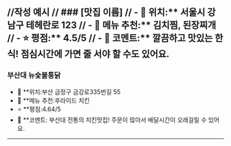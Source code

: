 //작성 예시
// ### [맛집 이름]
// - 📍 위치:** 서울시 강남구 테헤란로 123
// - 🍴 메뉴 추천:** 김치찜, 된장찌개
// - ⭐ 평점:** 4.5/5
// - 💬 코멘트:** 깔끔하고 맛있는 한식! 점심시간에 가면 줄 서야 할 수도 있어요.
------------------------------
### 부산대 뉴숯불통닭
- 📍 **위치:부산 금정구 금강로335번길 55
- 🍴 **메뉴 추천:후라이드 치킨
- ⭐ **평점:4.64/5
- 💬 **코멘트: 부산대 전통의 치킨맛집! 주문이 많아서 배달시간이 오래걸릴 수 있어요.
------------------------------